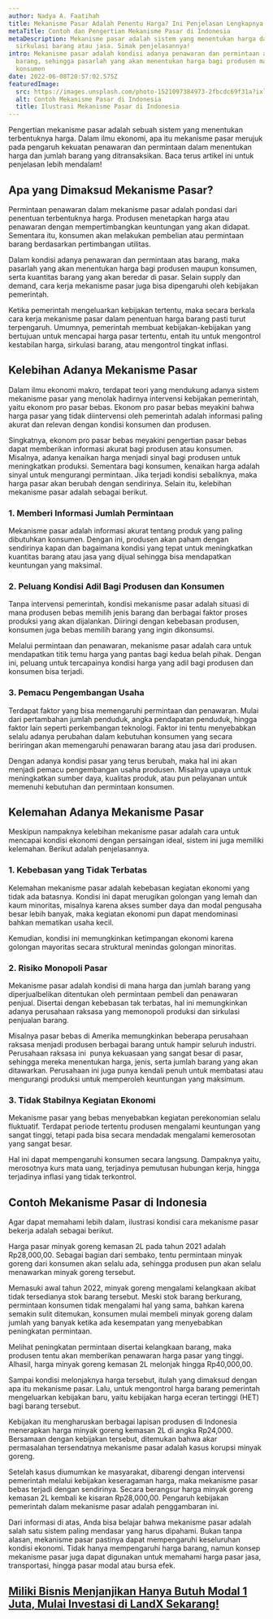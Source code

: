 ```yaml
---
author: Nadya A. Faatihah
title: Mekanisme Pasar Adalah Penentu Harga? Ini Penjelasan Lengkapnya!
metaTitle: Contoh dan Pengertian Mekanisme Pasar di Indonesia
metaDescription: Mekanisme pasar adalah sistem yang menentukan harga dan
  sirkulasi barang atau jasa. Simak penjelasannya!
intro: Mekanisme pasar adalah kondisi adanya penawaran dan permintaan atas
  barang, sehingga pasarlah yang akan menentukan harga bagi produsen maupun
  konsumen
date: 2022-06-08T20:57:02.575Z
featuredImage:
  src: https://images.unsplash.com/photo-1521097384973-2fbcdc69f31a?ixlib=rb-1.2.1&ixid=MnwxMjA3fDB8MHxwaG90by1wYWdlfHx8fGVufDB8fHx8&auto=format&fit=crop&w=876&q=80
  alt: Contoh Mekanisme Pasar di Indonesia
  title: Ilustrasi Mekanisme Pasar di Indonesia
---
```

<!--StartFragment-->

Pengertian mekanisme pasar adalah sebuah sistem yang menentukan terbentuknya harga. Dalam ilmu ekonomi, apa itu mekanisme pasar merujuk pada pengaruh kekuatan penawaran dan permintaan dalam menentukan harga dan jumlah barang yang ditransaksikan. Baca terus artikel ini untuk penjelasan lebih mendalam!



## Apa yang Dimaksud Mekanisme Pasar?

Permintaan penawaran dalam mekanisme pasar adalah pondasi dari penentuan terbentuknya harga. Produsen menetapkan harga atau penawaran dengan mempertimbangkan keuntungan yang akan didapat. Sementara itu, konsumen akan melakukan pembelian atau permintaan barang berdasarkan pertimbangan utilitas. 



Dalam kondisi adanya penawaran dan permintaan atas barang, maka pasarlah yang akan menentukan harga bagi produsen maupun konsumen, serta kuantitas barang yang akan beredar di pasar. Selain supply dan demand, cara kerja mekanisme pasar juga bisa dipengaruhi oleh kebijakan pemerintah. 



Ketika pemerintah mengeluarkan kebijakan tertentu, maka secara berkala cara kerja mekanisme pasar dalam penentuan harga barang pasti turut terpengaruh. Umumnya, pemerintah membuat kebijakan-kebijakan yang bertujuan untuk mencapai harga pasar tertentu, entah itu untuk mengontrol kestabilan harga, sirkulasi barang, atau mengontrol tingkat inflasi.



## Kelebihan Adanya Mekanisme Pasar

Dalam ilmu ekonomi makro, terdapat teori yang mendukung adanya sistem mekanisme pasar yang menolak hadirnya intervensi kebijakan pemerintah, yaitu ekonom pro pasar bebas. Ekonom pro pasar bebas meyakini bahwa harga pasar yang tidak diintervensi oleh pemerintah adalah informasi paling akurat dan relevan dengan kondisi konsumen dan produsen.



Singkatnya, ekonom pro pasar bebas meyakini pengertian pasar bebas dapat memberikan informasi akurat bagi produsen atau konsumen. Misalnya, adanya kenaikan harga menjadi sinyal bagi produsen untuk meningkatkan produksi. Sementara bagi konsumen, kenaikan harga adalah sinyal untuk mengurangi permintaan. Jika terjadi kondisi sebaliknya, maka harga pasar akan berubah dengan sendirinya. Selain itu, kelebihan mekanisme pasar adalah sebagai berikut.

### 1. Memberi Informasi Jumlah Permintaan

Mekanisme pasar adalah informasi akurat tentang produk yang paling dibutuhkan konsumen. Dengan ini, produsen akan paham dengan sendirinya kapan dan bagaimana kondisi yang tepat untuk meningkatkan kuantitas barang atau jasa yang dijual sehingga bisa mendapatkan keuntungan yang maksimal.

### 2. Peluang Kondisi Adil Bagi Produsen dan Konsumen

Tanpa intervensi pemerintah, kondisi mekanisme pasar adalah situasi di mana produsen bebas memilih jenis barang dan berbagai faktor proses produksi yang akan dijalankan. Diiringi dengan kebebasan produsen, konsumen juga bebas memilih barang yang ingin dikonsumsi. 



Melalui permintaan dan penawaran, mekanisme pasar adalah cara untuk mendapatkan titik temu harga yang pantas bagi kedua belah pihak. Dengan ini, peluang untuk tercapainya kondisi harga yang adil bagi produsen dan konsumen bisa terjadi.

### 3. Pemacu Pengembangan Usaha

Terdapat faktor yang bisa memengaruhi permintaan dan penawaran. Mulai dari pertambahan jumlah penduduk, angka pendapatan penduduk, hingga faktor lain seperti perkembangan teknologi. Faktor ini tentu menyebabkan selalu adanya perubahan dalam kebutuhan konsumen yang secara beriringan akan memengaruhi penawaran barang atau jasa dari produsen.



Dengan adanya kondisi pasar yang terus berubah, maka hal ini akan menjadi pemacu pengembangan usaha produsen. Misalnya upaya untuk meningkatkan sumber daya, kualitas produk, atau pun pelayanan untuk memenuhi kebutuhan dan permintaan konsumen.



## Kelemahan Adanya Mekanisme Pasar

Meskipun nampaknya kelebihan mekanisme pasar adalah cara untuk mencapai kondisi ekonomi dengan persaingan ideal, sistem ini juga memiliki kelemahan. Berikut adalah penjelasannya.

### 1. Kebebasan yang Tidak Terbatas

Kelemahan mekanisme pasar adalah kebebasan kegiatan ekonomi yang tidak ada batasnya. Kondisi ini dapat merugikan golongan yang lemah dan kaum minoritas, misalnya karena akses sumber daya dan modal pengusaha besar lebih banyak, maka kegiatan ekonomi pun dapat mendominasi bahkan mematikan usaha kecil.



Kemudian, kondisi ini memungkinkan ketimpangan ekonomi karena golongan mayoritas secara struktural menindas golongan minoritas.

### 2. Risiko Monopoli Pasar

Mekanisme pasar adalah kondisi di mana harga dan jumlah barang yang diperjualbelikan ditentukan oleh permintaan pembeli dan penawaran penjual. Disertai dengan kebebasan tak terbatas, hal ini memungkinkan adanya perusahaan raksasa yang memonopoli produksi dan sirkulasi penjualan barang. 



Misalnya pasar bebas di Amerika memungkinkan beberapa perusahaan raksasa menjadi produsen berbagai barang untuk hampir seluruh industri. Perusahaan raksasa ini  punya kekuasaan yang sangat besar di pasar, sehingga mereka menentukan harga, jenis, serta jumlah barang yang akan ditawarkan. Perusahaan ini juga punya kendali penuh untuk membatasi atau mengurangi produksi untuk memperoleh keuntungan yang maksimum.

### 3. Tidak Stabilnya Kegiatan Ekonomi

Mekanisme pasar yang bebas menyebabkan kegiatan perekonomian selalu fluktuatif. Terdapat periode tertentu produsen mengalami keuntungan yang sangat tinggi, tetapi pada bisa secara mendadak mengalami kemerosotan yang sangat besar.



Hal ini dapat mempengaruhi konsumen secara langsung. Dampaknya yaitu, merosotnya kurs mata uang, terjadinya pemutusan hubungan kerja, hingga terjadinya inflasi yang tidak terkontrol. 

## Contoh Mekanisme Pasar di Indonesia

Agar dapat memahami lebih dalam, ilustrasi kondisi cara mekanisme pasar bekerja adalah sebagai berikut.



Harga pasar minyak goreng kemasan 2L pada tahun 2021 adalah Rp28,000,00. Sebagai bagian dari sembako, tentu permintaan minyak goreng dari konsumen akan selalu ada, sehingga produsen pun akan selalu menawarkan minyak goreng tersebut. 



Memasuki awal tahun 2022, minyak goreng mengalami kelangkaan akibat tidak tersedianya stok barang tersebut. Meski stok barang berkurang, permintaan konsumen tidak mengalami hal yang sama, bahkan karena semakin sulit ditemukan, konsumen mulai membeli minyak goreng dalam jumlah yang banyak ketika ada kesempatan yang menyebabkan peningkatan permintaan. 



Melihat peningkatan permintaan disertai kelangkaan barang, maka produsen tentu akan memberikan penawaran harga pasar yang tinggi. Alhasil, harga minyak goreng kemasan 2L melonjak hingga Rp40,000,00.  



Sampai kondisi melonjaknya harga tersebut, itulah yang dimaksud dengan apa itu mekanisme pasar. Lalu, untuk mengontrol harga barang pemerintah mengeluarkan kebijakan baru, yaitu kebijakan harga eceran tertinggi (HET) bagi barang tersebut.



Kebijakan itu mengharuskan berbagai lapisan produsen di Indonesia menerapkan harga minyak goreng kemasan 2L di angka Rp24,000. Bersamaan dengan kebijakan tersebut, ditemukan bahwa akar permasalahan tersendatnya mekanisme pasar adalah kasus korupsi minyak goreng.



Setelah kasus diumumkan ke masyarakat, dibarengi dengan intervensi pemerintah melalui kebijakan keseragaman harga, maka mekanisme pasar bebas terjadi dengan sendirinya. Secara berangsur harga minyak goreng kemasan 2L kembali ke kisaran Rp28,000,00. Pengaruh kebijakan pemerintah dalam mekanisme pasar adalah penggambaran ini.



Dari informasi di atas, Anda bisa belajar bahwa mekanisme pasar adalah salah satu sistem paling mendasar yang harus dipahami. Bukan tanpa alasan, mekanisme pasar pastinya dapat mempengaruhi keseluruhan kondisi ekonomi. Tidak hanya mempengaruhi harga barang, namun konsep mekanisme pasar juga dapat digunakan untuk memahami harga pasar jasa, transportasi, hingga pasar modal atau bursa efek.

## [Miliki Bisnis Menjanjikan Hanya Butuh Modal 1 Juta, Mulai Investasi di LandX Sekarang!](https://landx.id/project/?utm_source=Blog&utm_medium=organic+keyword&utm_campaign=blog&utm_id=Blog)

<!--EndFragment-->